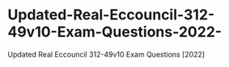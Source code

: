# Updated-Real-Eccouncil-312-49v10-Exam-Questions-2022-
Updated Real Eccouncil 312-49v10 Exam Questions [2022]
